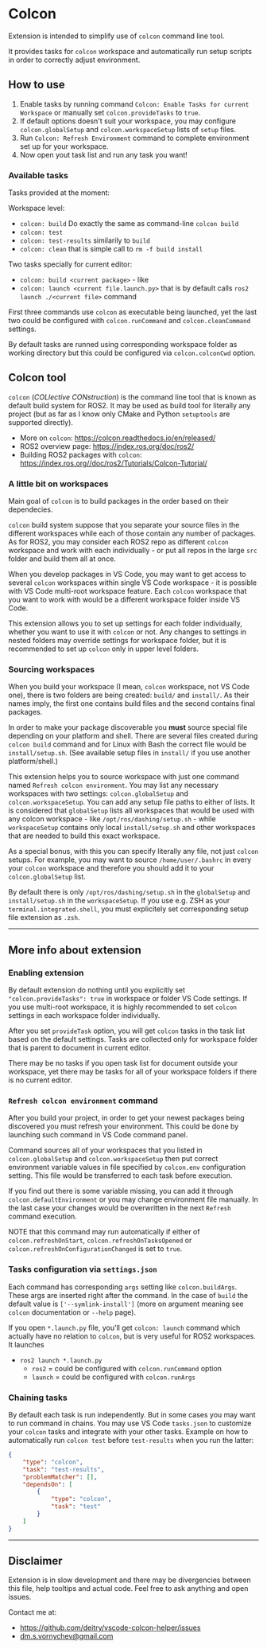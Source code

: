 # Colcon

Extension is intended to simplify use of `colcon` command line tool.

It provides tasks for `colcon` workspace and automatically run setup scripts in order to correctly adjust environment.

## How to use

1. Enable tasks by running command `Colcon: Enable Tasks for current Workspace` or manually set `colcon.provideTasks` to `true`.
2. If default options doesn't suit your workspace, you may configure `colcon.globalSetup` and `colcon.workspaceSetup` lists of `setup` files.
3. Run `Colcon: Refresh Environment` command to complete environment set up for your workspace.
4. Now open yout task list and run any task you want!

### Available tasks

Tasks provided at the moment:

Workspace level:
- `colcon: build`
    Do exactly the same as command-line `colcon build`
- `colcon: test`
- `colcon: test-results`
    similarily to `build`
- `colcon: clean` that is simple call to `rm -f build install`

Two tasks specially for current editor:
- `colcon: build <current package>` - like
- `colcon: launch <current file.launch.py>` that is by default calls `ros2 launch ./<current file>` command

First three commands use `colcon` as executable being launched, yet the last two could be configured with `colcon.runCommand` and `colcon.cleanCommand` settings.

By default tasks are runned using corresponding workspace folder as working directory but this could be configured via `colcon.colconCwd` option.

## Colcon tool

`colcon` (_COLlective CONstruction_) is the command line tool that is known as default build system for ROS2. It may be used as build tool for literally any project (but as far as I know only CMake and Python `setuptools` are supported directly).

- More on `colcon`: https://colcon.readthedocs.io/en/released/
- ROS2 overview page: https://index.ros.org/doc/ros2/
- Building ROS2 packages with `colcon`: https://index.ros.org//doc/ros2/Tutorials/Colcon-Tutorial/


### A little bit on workspaces

Main goal of `colcon` is to build packages in the order based on their dependecies.

`colcon` build system suppose that you separate your source files in the different workspaces while each of those contain any number of packages. As for ROS2, you may consider each ROS2 repo as different `colcon` workspace and work with each individually - or put all repos in the large `src` folder and build them all at once.

When you develop packages in VS Code, you may want to get access to several `colcon` workspaces within single VS Code workspace - it is possible with VS Code multi-root workspace feature. Each `colcon` workspace that you want to work with would be a different workspace folder inside VS Code.

This extension allows you to set up settings for each folder individually, whether you want to use it with `colcon` or not. Any changes to settings in nested folders may override settings for workspace folder, but it is recommended to set up `colcon` only in upper level folders.

### Sourcing workspaces

When you build your workspace (I mean, `colcon` workspace, not VS Code one), there is two folders are being created: `build/` and `install/`. As their names imply, the first one contains build files and the second contains final packages.

In order to make your package discoverable you **must** source special file depending on your platform and shell. There are several files created during `colcon build` command and for Linux with Bash the correct file would be `install/setup.sh`. (See available setup files in `install/` if you use another platform/shell.)

This extension helps you to source workspace with just one command named `Refresh colcon environment`. You may list any necessary workspaces with two settings: `colcon.globalSetup` and `colcon.workspaceSetup`. You can add any setup file paths to either of lists. It is considered that `globalSetup` lists all workspaces that would be used with any colcon workspace - like `/opt/ros/dashing/setup.sh` - while `workspaceSetup` contains only local `install/setup.sh` and other workspaces that are needed to build this exact workspace.

As a special bonus, with this you can specify literally any file, not just `colcon` setups. For example, you may want to source `/home/user/.bashrc` in every your `colcon` workspace and therefore you should add it to your `colcon.globalSetup` list.

By default there is only `/opt/ros/dashing/setup.sh` in the `globalSetup` and `install/setup.sh` in the `workspaceSetup`. If you use e.g. ZSH as your `terminal.integrated.shell`, you must explicitely set corresponding setup file extension as `.zsh`.

---

## More info about extension

### Enabling extension

By default extension do nothing until you explicitly set `"colcon.provideTasks": true` in workspace or folder VS Code settings. If you use multi-root workspace, it is highly recommended to set `colcon` settings in each workspace folder individually.

After you set `provideTask` option, you will get `colcon` tasks in the task list based on the default settings. Tasks are collected only for workspace folder that is parent to document in current editor.

There may be no tasks if you open task list for document outside your workspace, yet there may be tasks for all of your workspace folders if there is no current editor.

### `Refresh colcon environment` command

After you build your project, in order to get your newest packages being discovered you must refresh your environment. This could be done by launching such command in VS Code command panel.

Command sources all of your workspaces that you listed in `colcon.globalSetup` and `colcon.workspaceSetup` then put correct environment variable values in file specified by `colcon.env` configuration setting. This file would be transferred to each task before execution.

If you find out there is some variable missing, you can add it through `colcon.defaultEnvironment` or you may change environment file manually. In the last case your changes would be overwritten in the next `Refresh` command execution.

NOTE that this command may run automatically if either of `colcon.refreshOnStart`, `colcon.refreshOnTasksOpened` or `colcon.refreshOnConfigurationChanged` is set to `true`.

### Tasks configuration via `settings.json`

Each command has corresponding `args` setting like `colcon.buildArgs`. These args are inserted right after
the command. In the case of `build` the default value is `['--symlink-install']` (more on argument meaning see `colcon` documentation or `--help` page).

If you open `*.launch.py` file, you'll get `colcon: launch` command which actually have no relation to `colcon`, but is very useful for ROS2 workspaces. It launches
- `ros2 launch *.launch.py`
    - `ros2` = could be configured with `colcon.runCommand` option
    - `launch` = could be configured with `colcon.runArgs`

### Chaining tasks

By default each task is run independently. But in some cases you may want to run command in chains. You may use VS Code `tasks.json` to customize your `colcon` tasks and integrate with your other tasks. Example on how to automatically run `colcon test` before `test-results` when you run the latter:
```json
{
    "type": "colcon",
    "task": "test-results",
    "problemMatcher": [],
    "dependsOn": [
        {
            "type": "colcon",
            "task": "test"
        }
    ]
}
```

---

## Disclaimer

Extension is in slow development and there may be divergencies between this file, help tooltips and actual code. Feel free to ask anything and open issues.

Contact me at:
- https://github.com/deitry/vscode-colcon-helper/issues
- dm.s.vornychev@gmail.com

